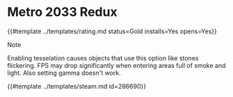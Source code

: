 # Metro 2033 Redux

{{#template ../templates/rating.md status=Gold installs=Yes opens=Yes}}

> [!NOTE]
> Enabling tesselation causes objects that use this option like stones flickering. FPS may drop significantly when entering areas full of smoke and light. Also setting gamma doesn't work.

{{#template ../templates/steam.md id=286690}}